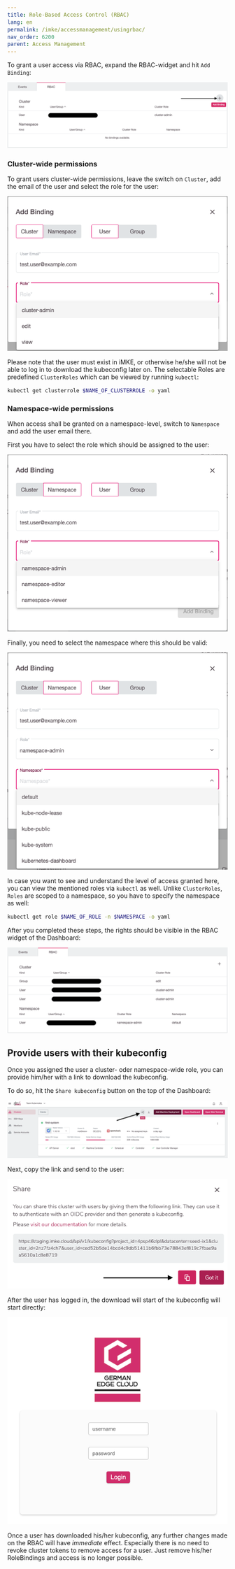 ```yaml
---
title: Role-Based Access Control (RBAC)
lang: en
permalink: /imke/accessmanagement/usingrbac/
nav_order: 6200
parent: Access Management
---
```


To grant a user access via RBAC, expand the RBAC-widget and hit `Add Binding`:

![RBAC Add Binding](rbac_add.png)

### Cluster-wide permissions

To grant users cluster-wide permissions, leave the switch on `Cluster`, add the email of the user and select the role for the user:

![Add a cluserrolebinding](add_binding_cluster.png)

Please note that the user must exist in iMKE, or otherwise he/she will not be able to log in to download the kubeconfig later on.
The selectable Roles are predefined `ClusterRoles` which can be viewed by running `kubectl`:

```bash
kubectl get clusterrole $NAME_OF_CLUSTERROLE -o yaml
```

### Namespace-wide permissions

When access shall be granted on a namespace-level, switch to `Namespace` and add the user email there.

First you have to select the role which should be assigned to the user:

![Add a rolebinding #1](add_binding_ns_role.png)

Finally, you need to select the namespace where this should be valid:

![Add a rolebinding #2](add_binding_ns_namespace.png)

In case you want to see and understand the level of access granted here, you can view the mentioned roles via `kubectl` as well. Unlike `ClusterRoles`, `Roles` are scoped to a namespace, so you have to specify the namespace as well:

```bash
kubectl get role $NAME_OF_ROLE -n $NAMESPACE -o yaml
```

After you completed these steps, the rights should be visible in the RBAC widget of the Dashboard:

![RBAC option](rbac.png)

## Provide users with their kubeconfig

Once you assigned the user a cluster- oder namespace-wide role, you can provide him/her with a link to download the kubeconfig.

To do so, hit the `Share kubeconfig` button on the top of the Dashboard:

![Share kubeconfig button](share_kubeconfig.png)

Next, copy the link and send to the user:

![Share kubeconfig dialog](share_kubeconfig_dialog.png)

After the user has logged in, the download will start of the kubeconfig will start directly:

![Login page](login.png)

Once a user has downloaded his/her kubeconfig, any further changes made on the RBAC will have *immediate* effect. Especially there is no need to revoke cluster tokens to remove access for a user. Just remove his/her RoleBindings and access is no longer possible.
